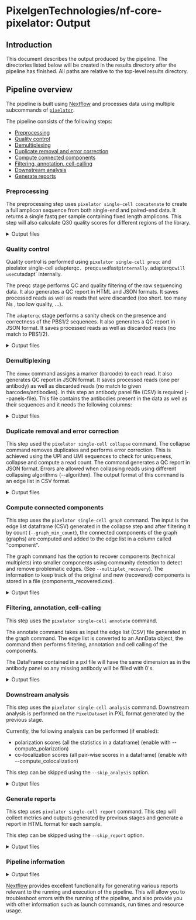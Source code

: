 # PixelgenTechnologies/nf-core-pixelator: Output

## Introduction

This document describes the output produced by the pipeline.
The directories listed below will be created in the results directory after the pipeline has finished. All paths are relative to the top-level results directory.

## Pipeline overview

The pipeline is built using [Nextflow](https://www.nextflow.io/) and processes data using multiple subcommands
of [`pixelator`](https://github.com/PixelgenTechnologies/pixelator).

The pipeline consists of the following steps:

- [Preprocessing](#Preprocessing)
- [Quality control](#quality-control)
- [Demultiplexing](#demultiplexing)
- [Duplicate removal and error correction](#duplicate-removal-and-error-correction)
- [Compute connected components](#compute-connected-components)
- [Filtering, annotation, cell-calling](#filtering-annotation-cell-calling)
- [Downstream analysis](#downstream-analysis)
- [Generate reports](#generate-reports)

### Preprocessing

The preprocessing step uses `pixelator single-cell concatenate` to create a full amplicon sequence from both single-end and paired-end data.
It returns a single fastq per sample containing fixed length amplicons.
This step will also calculate Q30 quality scores for different regions of the library.

<details markdown="1">
<summary>Output files</summary>

- `pixelator`

  - `concatenate`

    - `<sample-id>.merged.fastq.gz`:
      Combine R1 and R2 reads into full amplicon reads and calculate Q30 scores for the amplicon regions.
    - `<sample-id>.report.json`: Q30 metrics of the amplicon.
    - `<sample-id>.meta.json`: Command invocation metadata.

  - `logs`
    - `<sample-id>.pixelator-concatenate.log`: pixelator log output.

</details>

### Quality control

Quality control is performed using `pixelator single-cell preqc` and pixelator single-cell adapterqc`.
`preqc`used`fastp`internally.`adapterqc`will use`cutadapt` internally.

The preqc stage performs QC and quality filtering of the raw sequencing data. It also generates a QC report in HTML and JSON formats. It saves processed reads as well as reads that were discarded (too short. too many Ns , too low quality, ...).

The `adapterqc` stage performs a sanity check on the presence and correctness of the PBS1/2 sequences. It also generates a QC report in JSON format. It saves processed reads as well as discarded reads (no match to PBS1/2).

<details markdown="1">
<summary>Output files</summary>

- `pixelator`

  - `preqc`
    - `<sample-id>.processed.fastq.gz`: Processed reads.
    - `<sample-id>.failed.fastq.gz`: Discarded reads.
    - `<sample-id>.report.json`: Fastp json report.
    - `<sample-id>.meta.json`: Command invocation metadata.
  - `adapterqc`

    - `<sample-id>.processed.fastq.gz`: Processed reads.
    - `<sample-id>.failed.fastq.gz`: Discarded reads.
    - `<sample-id>.report.json`: Cutadapt json report.
    - `<sample-id>.meta.json`: Command invocation metadata.

  - `logs`
    - `<sample-id>.pixelator-preqc.log`: pixelator log output.

</details>

### Demultiplexing

The `demux` command assigns a marker (barcode) to each read. It also generates QC report in JSON format. It saves processed reads (one per antibody) as well as discarded reads (no match to given barcodes/antibodies). In this step an antibody panel file (CSV) is required (--panels-file). This file contains the antibodies present in the data as well as their sequences and it needs the following columns:

<details markdown="1">
<summary>Output files</summary>

- `pixelator`

  - `demux`

    - `<sample-id>.processed-<antibody_name>.fastq.gz`: Reads demultiplexed per antibody.
    - `<sample-id>.failed.fastq.gz`: Discarded reads that do not match an antibody barcode.
    - `<sample-id>.report.json`: Cutadapt json report.
    - `<sample-id>.meta.json`: Command invocation metadata.

  - `logs`
    - `<sample-id>.pixelator-demultiplex.log`: pixelator log output.

</details>

### Duplicate removal and error correction

This step used the `pixelator single-cell collapse` command.
The collapse command removes duplicates and performs error correction. This is achieved using the UPI and UMI sequences to check for uniqueness, collapse and compute a read count. The command generates a QC report in JSON format. Errors are allowed when collapsing reads using different collapsing algorithms (--algorithm).
The output format of this command is an edge list in CSV format.

<details markdown="1">
<summary>Output files</summary>

- `pixelator`

  - `collapse`

    - `<sample-id>.collapsed.csv.gz`: Edgelist of the graph.
    - `<sample-id>.report.json`: Statistics for the collapse step.
    - `<sample-id>.meta.json`: Command invocation metadata.

  - `logs`
    - `<sample-id>.pixelator-collapse.log`: pixelator log output.

</details>

### Compute connected components

This step uses the `pixelator single-cell graph` command.
The input is the edge list dataframe (CSV) generated in the collapse step and after filtering it
by count (`--graph_min_count`), the connected components of the graph (graphs) are computed and
added to the edge list in a column called "component".

The graph command has the option to recover components (technical multiplets) into smaller
components using community detection to detect and remove problematic edges.
(See `--multiplet_recovery`). The information to keep track of the original and
new (recovered) components is stored in a file (components_recovered.csv).

<details markdown="1">
<summary>Output files</summary>

- `pixelator`

  - `graph`

    - `<sample-id>.edgelist.csv.gz`:
      Edge list dataframe (CSV) after recovering technical multiplets.
    - `<sample-id>.raw_edgelist.csv.gz`:
      Raw edge list dataframe in csv format before recovering technical multiplets.
    - `<sample-id>.components_recovered.csv`:
      List of new components recovered (when using `--multiple-recovery`)
    - `<sample-id>.meta.json`: Command invocation metadata.
    - `<sample-id>.report.json`: Metrics with useful information about the clustering.
    - `*.meta.json`: Command invocation metadata.

  - `logs`
    - `<sample-id>.pixelator-cluster.log`: pixelator log output.

</details>

### Filtering, annotation, cell-calling

This step uses the `pixelator single-cell annotate` command.

The annotate command takes as input the edge list (CSV) file generated in the graph command.
The edge list is converted to an AnnData object, the command then performs filtering, annotation and
cell calling of the components.

The DataFrame contained in a pxl file will have the same dimension as in the antibody panel so any
missing antibody will be filled with 0's.

<details markdown="1">
<summary>Output files</summary>

- `pixelator`

  - `annotate`

    - `<sample-id>.dataset.pxl`
    - `<sample-id>.meta.json`: Command invocation metadata.
    - `<sample-id>.rank_vs_size.png`
    - `<sample-id>.raw_components_metrics.csv`
    - `<sample-id>.report.json`
    - `<sample-id>.umap.png`

  - `logs` - `<sample-id>.pixelator-annotate.log`: pixelator log output.
  </details>

### Downstream analysis

This step uses the `pixelator single-cell analysis` command.
Downstream analysis is performed on the `PixelDataset` in PXL format generated by the previous stage.

Currently, the following analysis can be performed (if enabled):

- polarization scores (all the statistics in a dataframe) (enable with --compute_polarization)
- co-localization scores (all pair-wise scores in a dataframe) (enable with --compute_colocalization)

This step can be skipped using the `--skip_analysis` option.

<details markdown="1">
<summary>Output files</summary>

- `pixelator`

  - `analysis`

    - `<sample-id>.dataset.pxl`
    - `<sample-id>.meta.json`: Command invocation metadata.
    - `<sample-id>.report.json`

  - `logs`
    - `<sample-id>.pixelator-analysis.log`: pixelator log output.

</details>

### Generate reports

This step uses `pixelator single-cell report` command.
This step will collect metrics and outputs generated by previous stages
and generate a report in HTML format for each sample.

This step can be skipped using the `--skip_report` option.

<details markdown="1">
<summary>Output files</summary>

- `pixelator`
  - `report`
    - `<sample-id>_report.html`
  - `logs`
    - `<sample-id>.pixelator-report.log`: Pixelator report log output.

</details>

### Pipeline information

<details markdown="1">
<summary>Output files</summary>

- `pipeline_info/`
  - Reports generated by Nextflow: `execution_report.html`, `execution_timeline.html`, `execution_trace.txt` and `pipeline_dag.dot`/`pipeline_dag.svg`.
  - Reports generated by the pipeline: `pipeline_report.html`, `pipeline_report.txt` and `software_versions.yml`. The `pipeline_report*` files will only be present if the `--email` / `--email_on_fail` parameter's are used when running the pipeline.
  - Reformatted samplesheet files used as input to the pipeline: `samplesheet.valid.csv`.
  - Metadata file with software versions, environment information and pipeline configuration for debugging: `metadata.json`

</details>

[Nextflow](https://www.nextflow.io/docs/latest/tracing.html) provides excellent functionality for generating various reports relevant to the running and execution of the pipeline. This will allow you to troubleshoot errors with the running of the pipeline, and also provide you with other information such as launch commands, run times and resource usage.
